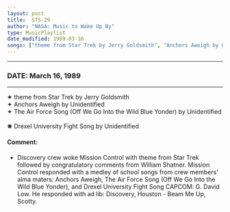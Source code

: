 ```yaml
---
layout: post
title:  STS-29
author: "NASA: Music to Wake Up By"
type: MusicPlaylist
date_modified: 1989-03-16
songs: ["theme from Star Trek by Jerry Goldsmith", "Anchors Aweigh by Unidentified", "The Air Force Song (Off We Go Into the Wild Blue Yonder) by Unidentified", "Drexel University Fight Song by Unidentified"]
---
```


----
### DATE: March 16, 1989
----
✷ theme from Star Trek by Jerry Goldsmith  &nbsp;<br />
✦ Anchors Aweigh by Unidentified  &nbsp;<br />
✦ The Air Force Song (Off We Go Into the Wild Blue Yonder) by Unidentified  &nbsp;<br />
✺ Drexel University Fight Song by Unidentified

#### Comment:
* Discovery crew woke Mission Control with theme from Star Trek followed by congratulatory comments from William Shatner. Mission Control responded with a   medley of school songs from crew members' alma maters: Anchors Aweigh, The Air Force Song (Off We Go Into the Wild Blue Yonder), and Drexel University Fight Song CAPCOM: G. David Low. He responded with ad lib: Discovery, Houston - Beam Me Up, Scotty.




<br/>
<center>
	<a target="_blank"
	   href="https://twitter.com/intent/tweet?hashtags=Space,NASA,Playlist,NASAWakeupCalls,SpaceProgram&text=🚀 {{ page.author}}, '{{ page.songs.first }}' {{ page.title }}, {{ page.date | date: '%B %d, %Y' }}. {{ site.url }}{{ page.url }}&via=nasawakeupcalls"><i class="fab fa-twitter" alt="Tweet this page" style="font-size: 1.3em;"></i></a>
	&nbsp; 	<i class="fas fa-user-astronaut" style="font-size: 1.5em;"></i> &nbsp;
    <a id="custom_amazon_link"
       type="amzn" search="#"
       category="popular music">
    <i class="fab fa-amazon" style="font-size: 1.3em;"></i></a>
</center>

<!-- Randomly resolve an individual entry from a song array -->
<script src="/assets/javascript/seedrandom.min.js"></script>
<script>
  var wake_me_up = ["theme from Star Trek by Jerry Goldsmith", "Anchors Aweigh by Unidentified", "The Air Force Song (Off We Go Into the Wild Blue Yonder) by Unidentified", "Drexel University Fight Song by Unidentified"];
  var prng = new Math.seedrandom();
  function randomSong() {
    song = wake_me_up[Math.floor(Math.random() * wake_me_up.length)];
    var amazon_link = document.getElementById("custom_amazon_link");
    amazon_link.setAttribute("search", song);
  }
  window.onload = randomSong();
</script>
